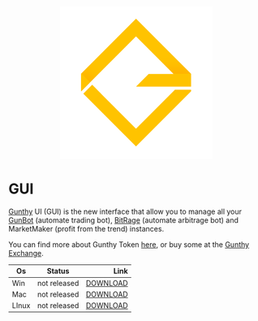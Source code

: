 
<p align="center">
  <img width="300" height="300" src="https://github.com/AndreaDev3D/GUI/blob/master/logo-xl.png" title="Gunthy logo">
</p>

# GUI
[Gunthy](https://gunthy.org/) UI (GUI) is the new interface that allow you to manage all your [GunBot](https://gunthy.org/gunbot/) (automate trading bot), [BitRage](https://gunthy.org/bitrage/) (automate arbitrage bot) and MarketMaker (profit from the trend) instances.

You can find more about Gunthy Token [here](https://gunthy.org/token/), or buy some at the [Gunthy Exchange](https://exchange.gunthy.org/).

| Os            | Status        | Link      |
| ------------- |:-------------:| ---------:|
| Win           | not released  | [DOWNLOAD](https://github.com/AndreaDev3D/GUI/releases) |
| Mac           | not released  | [DOWNLOAD](https://github.com/AndreaDev3D/GUI/releases) |
| LInux         | not released  | [DOWNLOAD](https://github.com/AndreaDev3D/GUI/releases) |

